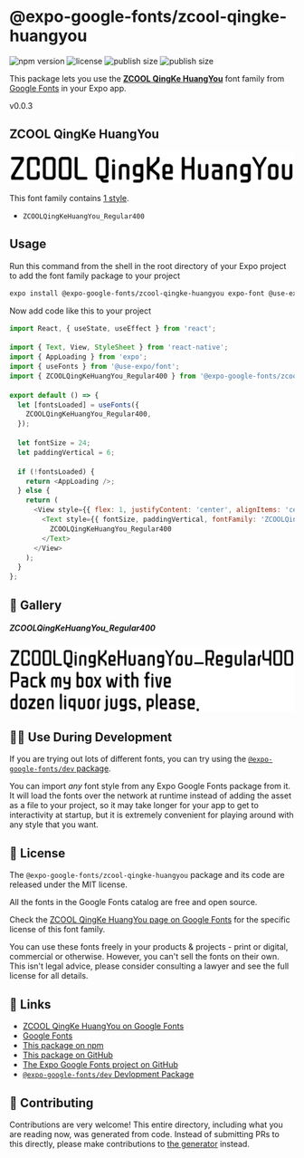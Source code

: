 # @expo-google-fonts/zcool-qingke-huangyou

![npm version](https://flat.badgen.net/npm/v/@expo-google-fonts/zcool-qingke-huangyou)
![license](https://flat.badgen.net/github/license/expo/google-fonts)
![publish size](https://flat.badgen.net/packagephobia/install/@expo-google-fonts/zcool-qingke-huangyou)
![publish size](https://flat.badgen.net/packagephobia/publish/@expo-google-fonts/zcool-qingke-huangyou)

This package lets you use the [**ZCOOL QingKe HuangYou**](https://fonts.google.com/specimen/ZCOOL+QingKe+HuangYou) font family from [Google Fonts](https://fonts.google.com/) in your Expo app.

v0.0.3

## ZCOOL QingKe HuangYou

![ZCOOL QingKe HuangYou](./font-family.png)

This font family contains [1 style](#-gallery).

- `ZCOOLQingKeHuangYou_Regular400`

## Usage

Run this command from the shell in the root directory of your Expo project to add the font family package to your project
```sh
expo install @expo-google-fonts/zcool-qingke-huangyou expo-font @use-expo/font
```

Now add code like this to your project
```js
import React, { useState, useEffect } from 'react';

import { Text, View, StyleSheet } from 'react-native';
import { AppLoading } from 'expo';
import { useFonts } from '@use-expo/font';
import { ZCOOLQingKeHuangYou_Regular400 } from '@expo-google-fonts/zcool-qingke-huangyou';

export default () => {
  let [fontsLoaded] = useFonts({
    ZCOOLQingKeHuangYou_Regular400,
  });

  let fontSize = 24;
  let paddingVertical = 6;

  if (!fontsLoaded) {
    return <AppLoading />;
  } else {
    return (
      <View style={{ flex: 1, justifyContent: 'center', alignItems: 'center' }}>
        <Text style={{ fontSize, paddingVertical, fontFamily: 'ZCOOLQingKeHuangYou_Regular400' }}>
          ZCOOLQingKeHuangYou_Regular400
        </Text>
      </View>
    );
  }
};

```

## 🔡 Gallery

##### ZCOOLQingKeHuangYou_Regular400
![ZCOOLQingKeHuangYou_Regular400](./dca9156773f9e058aafeaded91d3d5e64e41a67187907e37a66210e708d3dc73.ttf.png)


## 👩‍💻 Use During Development

If you are trying out lots of different fonts, you can try using the [`@expo-google-fonts/dev` package](https://github.com/expo/google-fonts/tree/master/font-packages/dev#readme).

You can import *any* font style from any Expo Google Fonts package from it. It will load the fonts
over the network at runtime instead of adding the asset as a file to your project, so it may take longer
for your app to get to interactivity at startup, but it is extremely convenient
for playing around with any style that you want.

## 📖 License

The `@expo-google-fonts/zcool-qingke-huangyou` package and its code are released under the MIT license.

All the fonts in the Google Fonts catalog are free and open source.

Check the [ZCOOL QingKe HuangYou page on Google Fonts](https://fonts.google.com/specimen/ZCOOL+QingKe+HuangYou) for the specific license of this font family.

You can use these fonts freely in your products & projects - print or digital, commercial or otherwise. However, you can't sell the fonts on their own. This isn't legal advice, please consider consulting a lawyer and see the full license for all details.

## 🔗 Links

- [ZCOOL QingKe HuangYou on Google Fonts](https://fonts.google.com/specimen/ZCOOL+QingKe+HuangYou)
- [Google Fonts](https://fonts.google.com/)
- [This package on npm](https://www.npmjs.com/package/@expo-google-fonts/zcool-qingke-huangyou)
- [This package on GitHub](https://github.com/expo/google-fonts/tree/master/font-packages/zcool-qingke-huangyou)
- [The Expo Google Fonts project on GitHub](https://github.com/expo/google-fonts)
- [`@expo-google-fonts/dev` Devlopment Package](https://github.com/expo/google-fonts/tree/master/font-packages/dev)


## 🤝 Contributing

Contributions are very welcome! This entire directory, including what you are reading now, was generated from code. Instead of submitting PRs to this directly, please make contributions to [the generator](https://github.com/expo/google-fonts/tree/master/packages/generator) instead.
